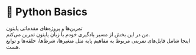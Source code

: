 # 🐍 Python Basics

تمرین‌ها و پروژه‌های مقدماتی پایتون  
من در این بخش از مسیر یادگیری خودم با زبان پایتون تمرین می‌کنم.  
اینجا شامل فایل‌های تمرینی مربوط به مفاهیم پایه مثل متغیرها، شرط‌ها، حلقه‌ها و توابع هست.

